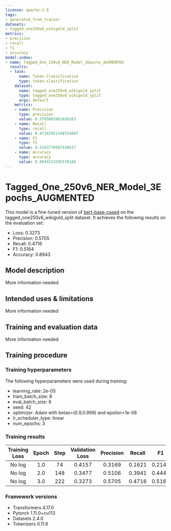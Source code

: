 ```yaml
---
license: apache-2.0
tags:
- generated_from_trainer
datasets:
- tagged_one250v6_wikigold_split
metrics:
- precision
- recall
- f1
- accuracy
model-index:
- name: Tagged_One_250v6_NER_Model_3Epochs_AUGMENTED
  results:
  - task:
      name: Token Classification
      type: token-classification
    dataset:
      name: tagged_one250v6_wikigold_split
      type: tagged_one250v6_wikigold_split
      args: default
    metrics:
    - name: Precision
      type: precision
      value: 0.5705062861026163
    - name: Recall
      type: recall
      value: 0.47162921348314607
    - name: F1
      type: f1
      value: 0.5163770567430417
    - name: Accuracy
      type: accuracy
      value: 0.8943313292578184
---
```


<!-- This model card has been generated automatically according to the information the Trainer had access to. You
should probably proofread and complete it, then remove this comment. -->

# Tagged_One_250v6_NER_Model_3Epochs_AUGMENTED

This model is a fine-tuned version of [bert-base-cased](https://huggingface.co/bert-base-cased) on the tagged_one250v6_wikigold_split dataset.
It achieves the following results on the evaluation set:
- Loss: 0.3273
- Precision: 0.5705
- Recall: 0.4716
- F1: 0.5164
- Accuracy: 0.8943

## Model description

More information needed

## Intended uses & limitations

More information needed

## Training and evaluation data

More information needed

## Training procedure

### Training hyperparameters

The following hyperparameters were used during training:
- learning_rate: 2e-05
- train_batch_size: 8
- eval_batch_size: 8
- seed: 42
- optimizer: Adam with betas=(0.9,0.999) and epsilon=1e-08
- lr_scheduler_type: linear
- num_epochs: 3

### Training results

| Training Loss | Epoch | Step | Validation Loss | Precision | Recall | F1     | Accuracy |
|:-------------:|:-----:|:----:|:---------------:|:---------:|:------:|:------:|:--------:|
| No log        | 1.0   | 74   | 0.4157          | 0.3169    | 0.1621 | 0.2145 | 0.8462   |
| No log        | 2.0   | 148  | 0.3477          | 0.5106    | 0.3941 | 0.4448 | 0.8842   |
| No log        | 3.0   | 222  | 0.3273          | 0.5705    | 0.4716 | 0.5164 | 0.8943   |


### Framework versions

- Transformers 4.17.0
- Pytorch 1.11.0+cu113
- Datasets 2.4.0
- Tokenizers 0.11.6
